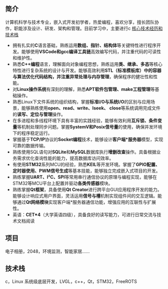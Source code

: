 ## 简介

计算机科学与技术专业，嵌入式开发初学者，热爱编程，喜欢分享，擅长团队协作，职能涉及设计、研发、架构和管理。目前学习中，主要进行c
<a href="javascript:void(showOrHideEl('#简介+p+ul'))" class="read*more">核心技术经历和技术栈</a>

* 拥有扎实的**C**语言基础，熟练运用**数组、指针、结构体**等关键特性进行程序开发。能够使用**VSCode和gcc编译工具链**高效编写代码，并注重代码的可读性和维护性。
* 熟悉**C++编程**语言，理解面向对象编程思想，熟练运用**类、继承、多态**等核心特性进行复杂系统的设计与开发。能够高效利用**STL（标准模板库）**中的容器与算法优化代码结构，并注重**异常处理与内存管理**，确保程序的健壮性和性能。
* 对**Linux操作系统**有深刻的理解，熟悉**APT软件包管理、make工程管理**等基础操作。
* 熟悉Linux下文件系统的组织结构，掌握**标准I/O与系统I/O**的区别与应用场景，能够熟练使用**open、read、write、lseek、** **close**等系统调用完成文件的**读写、定位与管理**操作。
* 在多进程和多线程环境下具有丰富的实践经验，能够有效利用**互斥锁、条件变量**等机制处理同步问题。掌握**SystemV和Posix信号量**的使用，确保并发环境下的程序稳定运行。
* 掌握基于**TCP/IP**协议的**Socket编程**技术，能够设计**客户端*服务器**模型，实现可靠的数据传输。
* 熟练使用SQL语句对**SQLite**和**MySQL**数据库执行**增删改查**操作。具备根据业务需求优化查询性能的能力，提高数据库访问效率。
* 有使用**STM32**系列MCU的经验，熟悉**KEIL**等开发环境。掌握了**GPIO配置、定时器使用、PWM信号生成**等基本技能，能够独立完成嵌入式项目的开发。
* 熟练掌握**UART、I²C、SPI**等常用串行通信协议的原理与编程实现，能够在STM32等MCU平台上配置并驱动**各类传感器**模块。
* 熟练掌握**Qt框架**，具备使用**Qt Creator**进行跨平台GUI应用程序开发的能力。能够设计响应式用户界面，灵活运用**信号与槽**机制实现组件间的交互逻辑。能够通过**Qt网络模块**实现客户端*服务器通信功能，增强应用的互联性与扩展性。
* 英语：**CET*4**（大学英语四级），具备良好的读写能力，可进行日常交流与技术文档阅读

## 项目

电子相册，2048，环境监测，智能家居……

## 技术栈

c，Linux 系统级底层开发，LVGL，c++，Qt，STM32，FreeROTS
